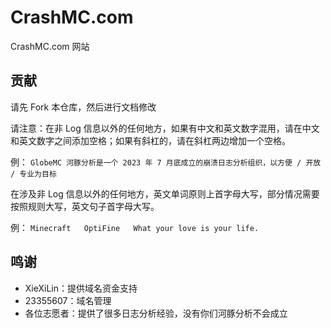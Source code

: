 # CrashMC.com

CrashMC.com 网站

## 贡献

请先 Fork 本仓库，然后进行文档修改

请注意：在非 Log 信息以外的任何地方，如果有中文和英文数字混用，请在中文和英文数字之间添加空格；如果有斜杠的，请在斜杠两边增加一个空格。

例： `GlobeMC 河豚分析是一个 2023 年 7 月底成立的崩溃日志分析组织，以方便 / 开放 / 专业为目标`

在涉及非 Log 信息以外的任何地方，英文单词原则上首字母大写，部分情况需要按照规则大写，英文句子首字母大写。

例： `Minecraft   OptiFine   What your love is your life. `

## 鸣谢

- XieXiLin：提供域名资金支持
- 23355607：域名管理
- 各位志愿者：提供了很多日志分析经验，没有你们河豚分析不会成立
